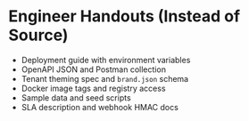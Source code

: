 # Engineer Handouts (Instead of Source)

- Deployment guide with environment variables
- OpenAPI JSON and Postman collection
- Tenant theming spec and `brand.json` schema
- Docker image tags and registry access
- Sample data and seed scripts
- SLA description and webhook HMAC docs